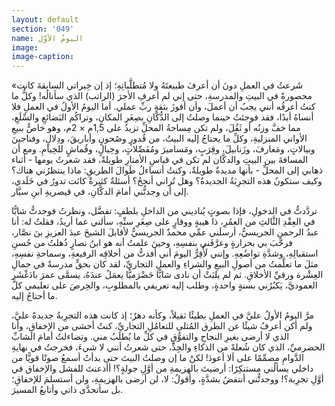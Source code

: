 ```yaml
---
layout: default
section: '049'
name: اليومُ الأوَّل
image:
image-caption:
---
```



«شَرعتُ في العملِ دونَ أن أعرفَ طبيعتَهُ ولا مُتطلَّباتِهِ؛ إذ إن خِبراتي السابقةَ كانت محصورةً في البيتِ والمدرسةِ، حتى إني لم أعرفِ الأجرَ (الراتب) الذي سأنالُه! وكلُّ ما كنتُ أعرفُه أنني يجبُ أن أعملَ، وأن أفوزَ بثقةِ ربِّ عملي.
أما اليومُ الأولُ في العملِ فلا أنساهُ أبدًا، فقد فوجئتُ حينما وصلتُ إلى الدُّكَّانِ بصِغَرِ المكانِ، وتراكُم البَضائعِ والسِّلَعِ، مما خفَّ وزنُه أو ثَقُلَ، ولم تكن مِساحةُ المحلِّ تزيدُ على 1,5م × 2م، وهو خاصٌّ ببيعِ الأواني المنزليةِ، وكلِّ ما يحتاجُ إليه البيتُ، من قُدورٍ وصُحونٍ وأباريقَ، ودِلالٍ، وفناجينَ وبيالاتٍ، ومَغارفَ، وزَنابيلَ، وقِرَبٍ، ومَساميرَ ومُفَصِّلاتٍ، وحِبالٍ، وقُماشٍ للخِيامِ.
ومع أن المسافةَ بين البيتِ والدكَّان لم تكن في قياسِ الأمتارِ طويلةً، فقد شعرتُ يومها - أثناء ذهابي إلى المحلِّ - بأنها مديدةٌ طويلةٌ، وكنتُ أتساءلُ طَوالَ الطريقِ: ماذا ينتظرُني هناك؟ وكيف ستكونُ هذه التجرِبَةُ الجديدةُ؟ وهل تُراني أنجحُ؟ أسئلةٌ كثيرةٌ كانَت تدورُ في خَلَدي، إلى أن وجدتُّني أمامَ الدكَّانِ، في قيصريةِ ابنِ سيَّار.

تردَّدتُّ في الدخولِ، فإذا بصوتٍ يُناديني من الداخلِ بلطفٍ: تفضَّل، ونظرتُ فوجدتُّ شابًّا في العِقْدِ الثَّالثِ من العمُرِ، ذا هيبةٍ ووقارٍ على صِغَرِ سنِّهِ، سألني عما أريدُ، فقلتُ له: أنا عبدُ الرحمنِ الجريسيُّ، أرسلَني عمِّي محمدٌ الجريسيُّ لأقابلَ الشيخَ عبدَ العزيزِ بنَ نصَّار، فرحَّبَ بي بحرارةٍ وعرَّفَني بنفسِهِ، وحينَ علمتُ أنه هو ابنُ نصارٍ ذُهلتُ من حُسنِ استقبالِهِ، وشدَّةِ تواضُعِهِ. وإنني لَأُقِرُّ اليومَ أني أفدتُّ من أخلاقِه الرفيعةِ، وسماحةِ نفسِهِ، مثلَ ما تعلَّمتُ من أصولِ البيعِ والشراءِ والعملِ التجاريِّ، لقد كان بحقٍّ مدرسةً في جمالِ العِشْرة ورقيِّ الأخلاقِ. ثم لم يلبَثْ أن نادى شابًّا حَضْرَميًّا يعمَلُ عندَهُ، يسمَّى عمرَ بادَغْشَر العموديَّ، يَكبُرُني بسنةٍ واحدةٍ، وطلب إليه تعريفي بالمطلوبِ، والحِرصَ على تعليمي كلَّ ما أحتاجُ إليه.

مرَّ اليومُ الأولُ عليَّ في العملِ بطيئًا ثقيلاً، وكأنه دهرٌ؛ إذ كانت هذه التجرِبةُ جديدةً عليَّ، ولم أكن أعرفُ شيئًا عن الطرق المُثلى للتعامُلِ التجاريِّ، كنتُ أخشى من الإخفاقِ، وأنا الذي لا أرضى بغيرِ النجاحِ والتفوُّقِ في كلِّ ما يُطلَبُ مني. وتضاءلتُ أمامَ الشابِّ الحضرميِّ، الذي كان شُعلةً من الذكاءِ والجِدِّ، حتى شعرتُ أنني لا شيءَ، فخرجتُ في نهايةِ الدَّوامِ مصمِّمًا على ألا أعودَ!
لكنْ ما إن وصلتُ البيتَ حتى بدأتُ أسمعُ صوتًا قويًّا من داخلي يسألُني مستنكِرًا: أرضيتَ بالهزيمةِ من أوَّلِ جولةٍ؟! أأذعنتَ للفشل والإخفاق في أوَّلِ تجرِبة؟! ووجدتُّني أنتفضُ بشدَّةٍ، وأقولُ: لا، لن أرضى بالهزيمةِ، ولن أستسلمَ للإخفاقِ؛ بل سأتحدَّى ذاتي وأتابعُ المسيرَ.
